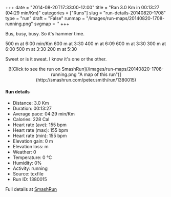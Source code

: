 +++
date = "2014-08-20T17:33:00-12:00"
title = "Ran 3.0 Km in 00:13:27 (04:29 min/Km)"
categories = ["Runs"]
slug = "run-details-20140820-1708"
type = "run"
draft = "False"
runmap = "/images/run-maps/20140820-1708-running.png"
svgmap = '<polyline points="">'
+++

Bus, busy, busy. So it's hammer time. 

500 m at 6:00 min/Km
600 m at 3:30
400 m at 6:09
600 m at 3:30
300 m at 6:00
500 m at 3:30
200 m at 5:30

Sweet or is it sweat. I know it's one or the other. 

<!--more-->

<center>
[![Click to see the run on SmashRun](/images/run-maps/20140820-1708-running.png "A map of this run")](http://smashrun.com/peter.smith/run/1380015)
</center>

#### Run details

* Distance: 3.0 Km
* Duration: 00:13:27
* Average pace: 04:29 min/Km
* Calories: 228 Cal
* Heart rate (ave): 155 bpm
* Heart rate (max): 155 bpm
* Heart rate (min): 155 bpm
* Elevation gain: 0 m
* Elevation loss:  m
* Weather: 0
* Temperature: 0 &deg;C
* Humidity: 0%
* Activity: running
* Source: tcxfile
* Run ID: 1380015

Full details at [SmashRun](http://smashrun.com/peter.smith/run/1380015)